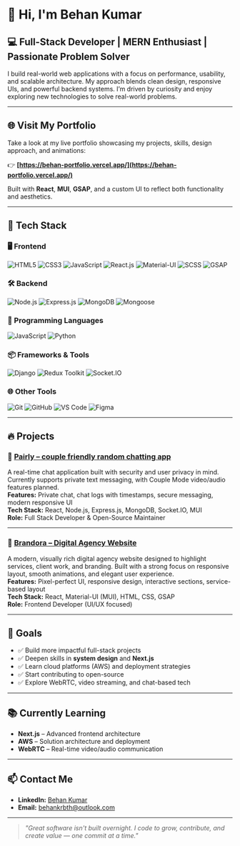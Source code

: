 # 👋 Hi, I'm Behan Kumar  
## 💻 Full-Stack Developer | MERN Enthusiast | Passionate Problem Solver

I build real-world web applications with a focus on performance, usability, and scalable architecture. My approach blends clean design, responsive UIs, and powerful backend systems. I’m driven by curiosity and enjoy exploring new technologies to solve real-world problems.

---

## 🌐 Visit My Portfolio

Take a look at my live portfolio showcasing my projects, skills, design approach, and animations:

👉 **[https://behan-portfolio.vercel.app/](https://behan-portfolio.vercel.app/)**

Built with **React**, **MUI**, **GSAP**, and a custom UI to reflect both functionality and aesthetics.

---

## 🚀 Tech Stack

### 🖥️ Frontend
![HTML5](https://img.shields.io/badge/HTML5-E34F26?style=flat-square&logo=html5&logoColor=white)
![CSS3](https://img.shields.io/badge/CSS3-1572B6?style=flat-square&logo=css3&logoColor=white)
![JavaScript](https://img.shields.io/badge/JavaScript-F7DF1E?style=flat-square&logo=javascript&logoColor=black)
![React.js](https://img.shields.io/badge/React-61DAFB?style=flat-square&logo=react&logoColor=black)
![Material-UI](https://img.shields.io/badge/MUI-007FFF?style=flat-square&logo=mui&logoColor=white)
![SCSS](https://img.shields.io/badge/SCSS-CC6699?style=flat-square&logo=sass&logoColor=white)
![GSAP](https://img.shields.io/badge/GSAP-88CE02?style=flat-square&logo=greensock&logoColor=white)

### 🛠️ Backend
![Node.js](https://img.shields.io/badge/Node.js-339933?style=flat-square&logo=node.js&logoColor=white)
![Express.js](https://img.shields.io/badge/Express.js-000000?style=flat-square&logo=express&logoColor=white)
![MongoDB](https://img.shields.io/badge/MongoDB-47A248?style=flat-square&logo=mongodb&logoColor=white)
![Mongoose](https://img.shields.io/badge/Mongoose-880000?style=flat-square&logo=mongoose&logoColor=white)

### 🧠 Programming Languages
![JavaScript](https://img.shields.io/badge/JavaScript-F7DF1E?style=flat-square&logo=javascript&logoColor=black)
![Python](https://img.shields.io/badge/Python-3776AB?style=flat-square&logo=python&logoColor=white)

### 📦 Frameworks & Tools
![Django](https://img.shields.io/badge/Django-092E20?style=flat-square&logo=django&logoColor=white)
![Redux Toolkit](https://img.shields.io/badge/Redux_Toolkit-764ABC?style=flat-square&logo=redux&logoColor=white)
![Socket.IO](https://img.shields.io/badge/Socket.IO-010101?style=flat-square&logo=socket.io&logoColor=white)

### 🌐 Other Tools
![Git](https://img.shields.io/badge/Git-F05032?style=flat-square&logo=git&logoColor=white)
![GitHub](https://img.shields.io/badge/GitHub-181717?style=flat-square&logo=github&logoColor=white)
![VS Code](https://img.shields.io/badge/VS_Code-007ACC?style=flat-square&logo=visual-studio-code&logoColor=white)
![Figma](https://img.shields.io/badge/Figma-F24E1E?style=flat-square&logo=figma&logoColor=white)

---

## 🔥 Projects

### 💬 [Pairly – couple friendly random chatting app](https://github.com/behan05/pairly)
A real-time chat application built with security and user privacy in mind. Currently supports private text messaging, with Couple Mode video/audio features planned.  
**Features:** Private chat, chat logs with timestamps, secure messaging, modern responsive UI  
**Tech Stack:** React, Node.js, Express.js, MongoDB, Socket.IO, MUI  
**Role:** Full Stack Developer & Open-Source Maintainer

---

### 🎨 [Brandora – Digital Agency Website](https://brandora-agency.vercel.app/)
A modern, visually rich digital agency website designed to highlight services, client work, and branding. Built with a strong focus on responsive layout, smooth animations, and elegant user experience.  
**Features:** Pixel-perfect UI, responsive design, interactive sections, service-based layout  
**Tech Stack:** React, Material-UI (MUI), HTML, CSS, GSAP  
**Role:** Frontend Developer (UI/UX focused)


---

## 🎯 Goals

- ✅ Build more impactful full-stack projects  
- ✅ Deepen skills in **system design** and **Next.js**  
- ✅ Learn cloud platforms (AWS) and deployment strategies  
- ✅ Start contributing to open-source  
- ✅ Explore WebRTC, video streaming, and chat-based tech

---

## 📚 Currently Learning

- **Next.js** – Advanced frontend architecture  
- **AWS** – Solution architecture and deployment  
- **WebRTC** – Real-time video/audio communication  

---

## 📫 Contact Me

- **LinkedIn:** [Behan Kumar](https://www.linkedin.com/in/behan-kumar-25151b2ba/)  
- **Email:** [behankrbth@outlook.com](mailto:behankrbth@outlook.com)

---

> _"Great software isn't built overnight. I code to grow, contribute, and create value — one commit at a time."_  
